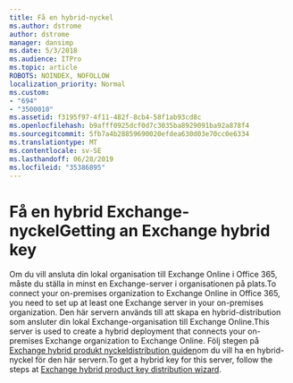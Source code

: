 ```yaml
---
title: Få en hybrid-nyckel
ms.author: dstrome
author: dstrome
manager: dansimp
ms.date: 5/3/2018
ms.audience: ITPro
ms.topic: article
ROBOTS: NOINDEX, NOFOLLOW
localization_priority: Normal
ms.custom:
- "694"
- "3500010"
ms.assetid: f3195f97-4f11-482f-8cb4-58f1ab93cd8c
ms.openlocfilehash: b9afff0925dcf0d7c3035ba8929091ba92a878f4
ms.sourcegitcommit: 5fb7a4b28859690020efdea630d03e70cc0e6334
ms.translationtype: MT
ms.contentlocale: sv-SE
ms.lasthandoff: 06/28/2019
ms.locfileid: "35386895"
---
```

# <a name="getting-an-exchange-hybrid-key"></a><span data-ttu-id="34477-102">Få en hybrid Exchange-nyckel</span><span class="sxs-lookup"><span data-stu-id="34477-102">Getting an Exchange hybrid key</span></span>

<span data-ttu-id="34477-103">Om du vill ansluta din lokal organisation till Exchange Online i Office 365, måste du ställa in minst en Exchange-server i organisationen på plats.</span><span class="sxs-lookup"><span data-stu-id="34477-103">To connect your on-premises organization to Exchange Online in Office 365, you need to set up at least one Exchange server in your on-premises organization.</span></span> <span data-ttu-id="34477-104">Den här servern används till att skapa en hybrid-distribution som ansluter din lokal Exchange-organisation till Exchange Online.</span><span class="sxs-lookup"><span data-stu-id="34477-104">This server is used to create a hybrid deployment that connects your on-premises Exchange organization to Exchange Online.</span></span> <span data-ttu-id="34477-105">Följ stegen på [Exchange hybrid produkt nyckeldistribution guiden](https://aka.ms/hybridkey)om du vill ha en hybrid-nyckel för den här servern.</span><span class="sxs-lookup"><span data-stu-id="34477-105">To get a hybrid key for this server, follow the steps at [Exchange hybrid product key distribution wizard](https://aka.ms/hybridkey).</span></span>
  